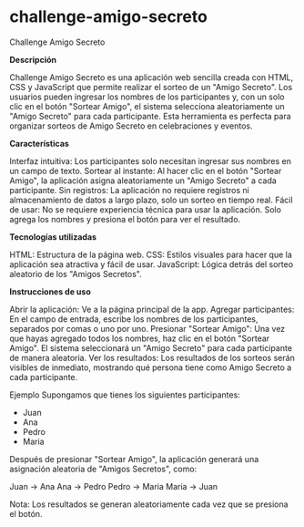 # challenge-amigo-secreto
Challenge Amigo Secreto

**Descripción**

Challenge Amigo Secreto es una aplicación web sencilla creada con HTML, CSS y JavaScript que permite realizar el sorteo de un "Amigo Secreto". Los usuarios pueden ingresar los nombres de los participantes y, con un solo clic en el botón "Sortear Amigo", el sistema selecciona aleatoriamente un "Amigo Secreto" para cada participante. Esta herramienta es perfecta para organizar sorteos de Amigo Secreto en celebraciones y eventos.

**Características**

Interfaz intuitiva: Los participantes solo necesitan ingresar sus nombres en un campo de texto.
Sortear al instante: Al hacer clic en el botón "Sortear Amigo", la aplicación asigna aleatoriamente un "Amigo Secreto" a cada participante.
Sin registros: La aplicación no requiere registros ni almacenamiento de datos a largo plazo, solo un sorteo en tiempo real.
Fácil de usar: No se requiere experiencia técnica para usar la aplicación. Solo agrega los nombres y presiona el botón para ver el resultado.

**Tecnologías utilizadas**

HTML: Estructura de la página web.
CSS: Estilos visuales para hacer que la aplicación sea atractiva y fácil de usar.
JavaScript: Lógica detrás del sorteo aleatorio de los "Amigos Secretos".

**Instrucciones de uso**

Abrir la aplicación: Ve a la página principal de la app.
Agregar participantes: En el campo de entrada, escribe los nombres de los participantes, separados por comas o uno por uno.
Presionar "Sortear Amigo": Una vez que hayas agregado todos los nombres, haz clic en el botón "Sortear Amigo". El sistema seleccionará un "Amigo Secreto" para cada participante de manera aleatoria.
Ver los resultados: Los resultados de los sorteos serán visibles de inmediato, mostrando qué persona tiene como Amigo Secreto a cada participante.

Ejemplo
Supongamos que tienes los siguientes participantes:

- Juan
- Ana
- Pedro
- Maria

Después de presionar "Sortear Amigo", la aplicación generará una asignación aleatoria de "Amigos Secretos", como:

Juan -> Ana
Ana -> Pedro
Pedro -> Maria
Maria -> Juan

Nota: Los resultados se generan aleatoriamente cada vez que se presiona el botón.

